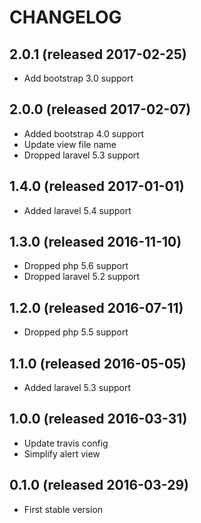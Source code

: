 # CHANGELOG

## 2.0.1 (released 2017-02-25)

- Add bootstrap 3.0 support

## 2.0.0 (released 2017-02-07)

- Added bootstrap 4.0 support
- Update view file name
- Dropped laravel 5.3 support

## 1.4.0 (released 2017-01-01)

- Added laravel 5.4 support

## 1.3.0 (released 2016-11-10)

- Dropped php 5.6 support
- Dropped laravel 5.2 support

## 1.2.0 (released 2016-07-11)

- Dropped php 5.5 support

## 1.1.0 (released 2016-05-05)

- Added laravel 5.3 support

## 1.0.0 (released 2016-03-31)

- Update travis config
- Simplify alert view

## 0.1.0 (released 2016-03-29)

- First stable version
